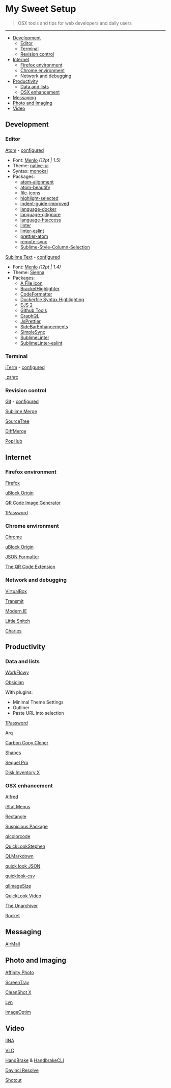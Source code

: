 # My Sweet Setup

> OSX tools and tips for web developers and daily users

---

* [Development](#development)
    * [Editor](#editor)
    * [Terminal](#terminal)
    * [Revision control](#revision-control)
* [Internet](#internet)
    * [Firefox environment](#firefox-environment)
    * [Chrome environment](#chrome-environment)
    * [Network and debugging](#network-and-debugging)
* [Productivity](#productivity)
    * [Data and lists](#data-and-lists)
    * [OSX enhancement](#osx-enhancement)
* [Messaging](#messaging)
* [Photo and Imaging](#photo-and-imaging)
* [Video](#video)

## Development

### Editor

[Atom](https://atom.io/) - [configured](editor/config.cson)

* Font: [Menlo](https://en.wikipedia.org/wiki/Menlo_(typeface)) *(12pt | 1.5)*
* Theme: [native-ui](https://atom.io/packages/native-ui)
* Syntax: [monokai](https://atom.io/packages/monokai)
* Packages:
  * [atom-alignment](https://github.com/Freyskeyd/atom-alignment)
  * [atom-beautify](https://atom.io/packages/atom-beautify)
  * [file-icons](https://atom.io/packages/file-icons)
  * [highlight-selected](https://atom.io/packages/highlight-selected)
  * [indent-guide-improved](https://atom.io/packages/indent-guide-improved)
  * [language-docker](https://github.com/jagregory/language-docker)
  * [language-gitignore](https://atom.io/packages/language-gitignore)
  * [language-htaccess](https://atom.io/packages/language-htaccess)
  * [linter](https://atom.io/packages/linter)
  * [linter-eslint](https://atom.io/packages/linter-eslint)
  * [prettier-atom](https://github.com/prettier/prettier-atom)
  * [remote-sync](https://atom.io/packages/remote-sync)
  * [Sublime-Style-Column-Selection](https://atom.io/packages/Sublime-Style-Column-Selection)

[Sublime Text](https://www.sublimetext.com/) - [configured](editor/Preferences.sublime-settings)

* Font: [Menlo](https://en.wikipedia.org/wiki/Menlo_(typeface)) *(12pt | 1.4)*
* Theme: [Sienna](https://packagecontrol.io/packages/Theme%20-%20Sienna)
* Packages:
   * [A File Icon](https://packagecontrol.io/packages/A%20File%20Icon)
   * [BracketHighlighter](https://packagecontrol.io/packages/BracketHighlighter)
   * [CodeFormatter](https://packagecontrol.io/packages/CodeFormatter)
   * [Dockerfile Syntax Highlighting](https://packagecontrol.io/packages/Dockerfile%20Syntax%20Highlighting)
   * [EJS 2](https://packagecontrol.io/packages/EJS%202)
   * [Github Tools](https://packagecontrol.io/packages/Github%20Tools)
   * [GraphQL](https://packagecontrol.io/packages/GraphQL)
   * [JsPrettier](https://packagecontrol.io/packages/JsPrettier)
   * [SideBarEnhancements](https://packagecontrol.io/packages/SideBarEnhancements)
   * [SimpleSync](https://packagecontrol.io/packages/SimpleSync)
   * [SublimeLinter](https://packagecontrol.io/packages/SublimeLinter)
   * [SublimeLinter-eslint](https://packagecontrol.io/packages/SublimeLinter-eslint)
   
### Terminal

[iTerm](https://www.iterm2.com) - [configured](shell/com.googlecode.iterm2.plist)

[.zshrc](shell/.zshrc)

### Revision control

[Git](https://git-scm.com/downloads) - [configured](git)

[Sublime Merge](https://www.sublimemerge.com/)

[SourceTree](https://www.sourcetreeapp.com/)

[DiffMerge](https://sourcegear.com/diffmerge/downloads.php)

[PopHub](https://questbe.at/pophub/)

## Internet

### Firefox environment

[Firefox](https://www.mozilla.org/en-US/firefox/new/)

[uBlock Origin](https://addons.mozilla.org/en-US/firefox/addon/ublock-origin/)

[QR Code Image Generator](https://addons.mozilla.org/en-US/firefox/addon/qr-code-image-generator/)

[1Password](https://1password.com/browsers/firefox/)

### Chrome environment

[Chrome](https://www.google.fr/chrome/browser/)

[uBlock Origin](https://github.com/gorhill/uBlock)

[JSON Formatter](https://github.com/callumlocke/json-formatter)

[The QR Code Extension](https://chrome.google.com/webstore/detail/the-qr-code-extension/oijdcdmnjjgnnhgljmhkjlablaejfeeb)

### Network and debugging

[VirtualBox](https://www.virtualbox.org/wiki/Downloads)

[Transmit](https://panic.com/transmit/)

[Modern.IE](https://www.modern.ie/fr-fr/virtualization-tools)

[Little Snitch](https://www.obdev.at/products/littlesnitch/index.html)

[Charles](https://www.charlesproxy.com/)

## Productivity

### Data and lists

[WorkFlowy](https://workflowy.com/)

[Obsidian](https://obsidian.md/)

With plugins:

- Minimal Theme Settings
- Outliner
- Paste URL into selection

[1Password](https://agilebits.com/onepassword)

[Arq](https://www.arqbackup.com)

[Carbon Copy Cloner](https://bombich.com/)

[Shapes](https://shapesapp.com)

[Sequel Pro](https://www.sequelpro.com/)

[Disk Inventory X](https://www.derlien.com/)

### OSX enhancement

[Alfred](https://www.alfredapp.com/)

[iStat Menus](https://bjango.com/mac/istatmenus/)

[Rectangle](https://rectangleapp.com/)

[Suspicious Package](https://www.mothersruin.com/software/SuspiciousPackage)

[qlcolorcode](https://code.google.com/p/qlcolorcode/)

[QuickLookStephen](https://whomwah.github.io/qlstephen/)

[QLMarkdown](https://github.com/toland/qlmarkdown)

[quick look JSON](https://www.sagtau.com/quicklookjson.html)

[quicklook-csv](https://github.com/p2/quicklook-csv)

[qlImageSize](https://github.com/Nyx0uf/qlImageSize)

[QuickLook Video](https://github.com/Marginal/QLVideo)

[The Unarchiver](https://unarchiver.c3.cx/unarchiver)

[Rocket](https://matthewpalmer.net/rocket/)

## Messaging

[AirMail](https://airmailapp.com/)

## Photo and Imaging

[Affinity Photo](https://affinity.serif.com/en-gb/photo/)

[ScreenTray](https://screentray.com/)

[CleanShot X](https://cleanshot.com/)

[Lyn](https://www.lynapp.com/)

[ImageOptim](https://imageoptim.com/)

## Video

[IINA](https://lhc70000.github.io/iina/)

[VLC](https://www.videolan.org/vlc/)

[HandBrake](https://handbrake.fr/) & [HandbrakeCLI](https://trac.handbrake.fr/wiki/CLIGuide)

[Davinci Resolve](https://www.blackmagicdesign.com/products/davinciresolve/)

[Shotcut](https://shotcut.org/)
